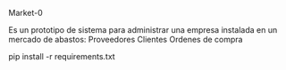 Market-0

Es un prototipo de sistema para administrar una empresa instalada en un mercado de abastos:
Proveedores
Clientes
Ordenes de compra



pip install -r requirements.txt
